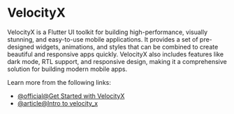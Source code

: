 # VelocityX

VelocityX is a Flutter UI toolkit for building high-performance, visually stunning, and easy-to-use mobile applications. It provides a set of pre-designed widgets, animations, and styles that can be combined to create beautiful and responsive apps quickly. VelocityX also includes features like dark mode, RTL support, and responsive design, making it a comprehensive solution for building modern mobile apps.

Learn more from the following links:

- [@official@Get Started with VelocityX](https://velocityx.dev/)
- [@article@Intro to velocity_x](https://pub.dev/packages/velocity_x)
